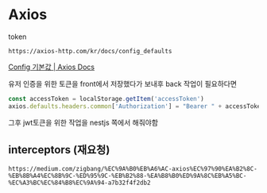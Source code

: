 # Axios

token 

```
https://axios-http.com/kr/docs/config_defaults
```

[Config 기본값 | Axios Docs](https://axios-http.com/kr/docs/config_defaults)

유저 인증을 위한 토큰을 front에서 저장했다가 보내후 back 작업이 필요하다면 

```typescript
const accessToken = localStorage.getItem('accessToken')
axios.defaults.headers.common['Authorization'] = "Bearer " + accessToken
```

그후 jwt토큰을 위한 작업을 nestjs 쪽에서 해줘야함 

## interceptors (재요청)

```
https://medium.com/zigbang/%EC%9A%B0%EB%A6%AC-axios%EC%97%90%EA%B2%8C-%EB%8B%A4%EC%8B%9C-%ED%95%9C-%EB%B2%88-%EA%B8%B0%ED%9A%8C%EB%A5%BC-%EC%A3%BC%EC%84%B8%EC%9A%94-a7b32f4f2db2
```


